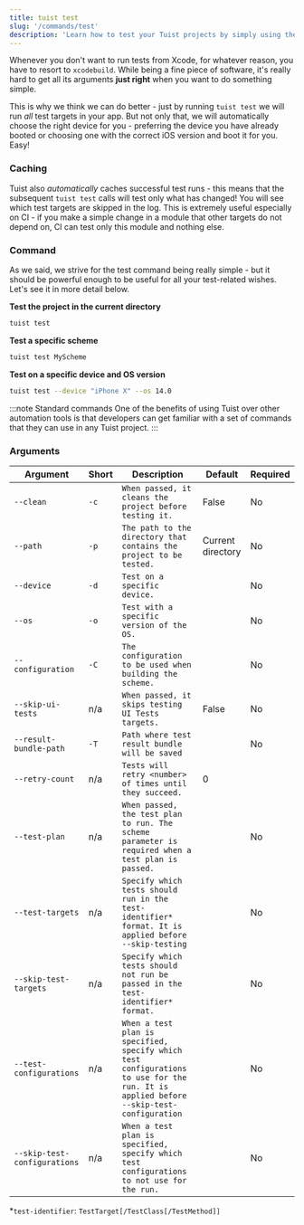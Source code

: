 ```yaml
---
title: tuist test
slug: '/commands/test'
description: 'Learn how to test your Tuist projects by simply using the test command that is optimized for minimal configuration.'
---
```


Whenever you don't want to run tests from Xcode, for whatever reason, you have to resort to `xcodebuild`.
While being a fine piece of software, it's really hard to get all its arguments **just right**
when you want to do something simple.

This is why we think we can do better - just by running `tuist test` we will run _all_ test targets in your app.
But not only that, we will automatically choose the right device for you - preferring the device you have already booted
or choosing one with the correct iOS version and boot it for you. Easy!

### Caching

Tuist also _automatically_ caches successful test runs - this means that the subsequent `tuist test` calls will
test only what has changed! You will see which test targets are skipped in the log.
This is extremely useful especially on CI - if you make a simple change in a module that other targets
do not depend on, CI can test only this module and nothing else.

### Command

As we said, we strive for the test command being really simple - but it should be powerful enough to be useful for all your
test-related wishes. Let's see it in more detail below.

**Test the project in the current directory**

```bash
tuist test
```

**Test a specific scheme**

```bash
tuist test MyScheme
```

**Test on a specific device and OS version**

```bash
tuist test --device "iPhone X" --os 14.0
```

:::note Standard commands
One of the benefits of using Tuist over other automation tools is that developers can get familiar with a set of commands that they can use in any Tuist project.
:::

### Arguments

| Argument                     | Short | Description                                                                                                                           | Default           | Required |
| ---------------------------- | ----- | ------------------------------------------------------------------------------------------------------------------------------------- | ----------------- | -------- |
| `--clean`                    | `-c`  | `When passed, it cleans the project before testing it.`                                                                               | False             | No       |
| `--path`                     | `-p`  | `The path to the directory that contains the project to be tested.`                                                                   | Current directory | No       |
| `--device`                   | `-d`  | `Test on a specific device.`                                                                                                          |                   | No       |
| `--os`                       | `-o`  | `Test with a specific version of the OS.`                                                                                             |                   | No       |
| `--configuration`            | `-C`  | `The configuration to be used when building the scheme.`                                                                              |                   | No       |
| `--skip-ui-tests`            | n/a   | `When passed, it skips testing UI Tests targets.`                                                                                     | False             | No       |
| `--result-bundle-path`       | `-T`  | `Path where test result bundle will be saved`                                                                                         |                   | No       |
| `--retry-count`              | n/a   | `Tests will retry <number> of times until they succeed.`                                                                              | 0                 |          |
| `--test-plan`                | n/a   | `When passed, the test plan to run. The scheme parameter is required when a test plan is passed.`                                     |                   | No       |
| `--test-targets`             | n/a   | `Specify which tests should run in the test-identifier* format. It is applied before --skip-testing`                                  |                   | No       |
| `--skip-test-targets`        | n/a   | `Specify which tests should not run be passed in the test-identifier* format.`                                                        |                   | No       |
| `--test-configurations`      | n/a   | `When a test plan is specified, specify which test configurations to use for the run. It is applied before --skip-test-configuration` |                   | No       |
| `--skip-test-configurations` | n/a   | `When a test plan is specified, specify which test configurations to not use for the run.`                                            |                   | No       |

*`test-identifier`: `TestTarget[/TestClass[/TestMethod]]`
